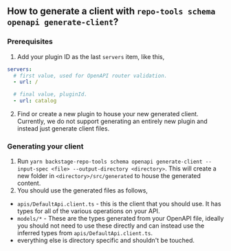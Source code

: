 ## How to generate a client with `repo-tools schema openapi generate-client`?

### Prerequisites

1. Add your plugin ID as the last `servers` item, like this,

```yaml
servers:
  # first value, used for OpenAPI router validation.
  - url: /

  # final value, pluginId.
  - url: catalog
```

2. Find or create a new plugin to house your new generated client. Currently, we do not support generating an entirely new plugin and instead just generate client files.

### Generating your client

1. Run `yarn backstage-repo-tools schema openapi generate-client --input-spec <file> --output-directory <directory>`. This will create a new folder in `<directory>/src/generated` to house the generated content.
2. You should use the generated files as follows,

- `apis/DefaultApi.client.ts` - this is the client that you should use. It has types for all of the various operations on your API.
- `models/*` - These are the types generated from your OpenAPI file, ideally you should not need to use these directly and can instead use the inferred types from `apis/DefaultApi.client.ts`.
- everything else is directory specific and shouldn't be touched.
